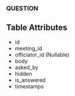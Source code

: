 ### QUESTION

## Table Attributes
- id
- meeting_id
- officiator_id (Nullable)
- body
- asked_by
- hidden
- is_answered
- timestamps